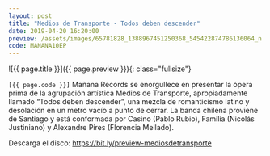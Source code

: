 ```yaml
---
layout: post
title: "Medios de Transporte - Todos deben descender"
date: 2019-04-20 16:20:00
preview: /assets/images/65781828_1388967451250368_545422874786136064_n.png
code: MANANA10EP
---
```


![{{ page.title }}]({{ page.preview }}){: class="fullsize"}

`[{{ page.code }}]` Mañana Records se enorgullece en presentar la ópera prima de la agrupación artística Medios de Transporte, apropiadamente llamado “Todos deben descender”, una mezcla de romanticismo latino y desolación en un metro vacío a punto de cerrar. La banda chilena proviene de Santiago y está conformada por Casino (Pablo Rubio), Familia (Nicolás Justiniano) y Alexandre Píres (Florencia Mellado). 

Descarga el disco: <a href="https://bit.ly/preview-mediosdetransporte">https://bit.ly/preview-mediosdetransporte</a>

